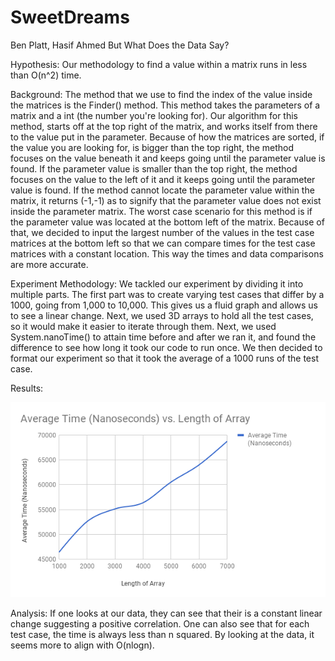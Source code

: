 # SweetDreams
Ben Platt, Hasif Ahmed
But What Does the Data Say?

Hypothesis: Our methodology to find a value within a matrix runs in less than O(n^2) time.

Background: The method that we use to find the index of the value inside the matrices is the Finder() method. This method takes the
parameters of a matrix and a int (the number you're looking for). Our algorithm for this method, starts off at the top right of the matrix,
and works itself from there to the value put in the parameter. Because of how the matrices are sorted, if the value you are looking for, is
bigger than the top right, the method focuses on the value beneath it and keeps going until the parameter value is found. If the parameter
value is smaller than the top right, the method focuses on the value to the left of it and it keeps going until the parameter value is found. If the method cannot locate the parameter value within the matrix, it returns (-1,-1) as to signify that the parameter value does not exist
inside the parameter matrix. The worst case scenario for this method is if the parameter value was located at the bottom left of the matrix.
Because of that, we decided to input the largest number of the values in the test case matrices at the bottom left so that we can compare times for the test case matrices with a constant location. This way the times and data comparisons are more accurate.

Experiment Methodology:
We tackled our experiment by dividing it into multiple parts. The first part was to create varying test cases that differ by a 1000, going from 1,000 to 10,000. This gives us a fluid graph and allows us to see a linear change. Next, we used 3D arrays to hold all the test cases, so it would make it easier to iterate through them. Next, we used System.nanoTime() to attain time before and after we ran it, and found the difference to see how long it took our code to run once. We then decided to format our experiment so that it took the average of a 1000 runs of the test case.

Results:

![alt text](https://github.com/HasifAhmed/SweetDreams/blob/master/graph.png)

Analysis: If one looks at our data, they can see that their is a constant linear change suggesting a positive correlation. One can also see
that for each test case, the time is always less than n squared. By looking at the data, it seems more to align with O(nlogn).
